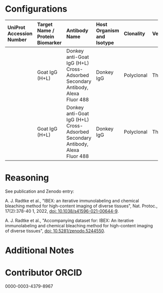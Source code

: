 # Configurations

| UniProt Accession Number   | Target Name / Protein Biomarker   | Antibody Name                                                                 | Host Organism and Isotype   | Clonality   | Vendor   | Catalog Number   | Conjugate   | RRID       | Application   | Method           | Tissue Preservation   | Tissue       | Detergent         | Antigen Retrieval Conditions   | Dye Inactivation Conditions                                            | Result   | Agree        | Disagree   |
|:---------------------------|:----------------------------------|:------------------------------------------------------------------------------|:----------------------------|:------------|:---------|:-----------------|:------------|:-----------|:--------------|:-----------------|:----------------------|:-------------|:------------------|:-------------------------------|:-----------------------------------------------------------------------|:---------|:-------------|:-----------|
|                            | Goat IgG (H+L)                    | Donkey anti-Goat IgG (H+L) Cross-Adsorbed Secondary Antibody, Alexa Fluor 488 | Donkey IgG                  | Polyclonal  | Thermo   | A-11055          | AF488       | AB_2534102 | IHC-P         | IBEX2D Automated | FFPE                  | Human kidney | 0.3% Triton-X-100 | AR6 for 40 minutes at 95C      | 0.5 mg/ml LiBH4 10 minutes continuous exchange with automated protocol | Success  | [+](#reason1) |            |
|                            | Goat IgG (H+L)                    | Donkey anti-Goat IgG (H+L) Cross-Adsorbed Secondary Antibody, Alexa Fluor 488 | Donkey IgG                  | Polyclonal  | Thermo   | A-11055          | AF488       | AB_2534102 | IHC-Fr        | IBEX2D Automated | 1% PFA Fixed Frozen   | Human skin   | 0.3% Triton-X-100 |                                | 0.5 mg/ml LiBH4 10 minutes continuous exchange with automated protocol | Success  | [+](#reason1) |            |

# Reasoning

<a name="reason1"></a>
See publication and Zenodo entry:

A. J. Radtke et al., "IBEX: an iterative immunolabeling and chemical bleaching
 method for high-content imaging of diverse tissues", Nat. Protoc., 17(2):378-40
1, 2022, [doi: 10.1038/s41596-021-00644-9](https://doi.org/10.1038/s41596-021-00644-9).

A. J. Radtke et al., "Accompanying dataset for: IBEX: An iterative immunolabeling and chemical 
bleaching method for high-content imaging of diverse tissues",
[doi: 10.5281/zenodo.5244550](https://doi.org/10.5281/zenodo.5244551).


# Additional Notes

# Contributor ORCID

0000-0003-4379-8967
